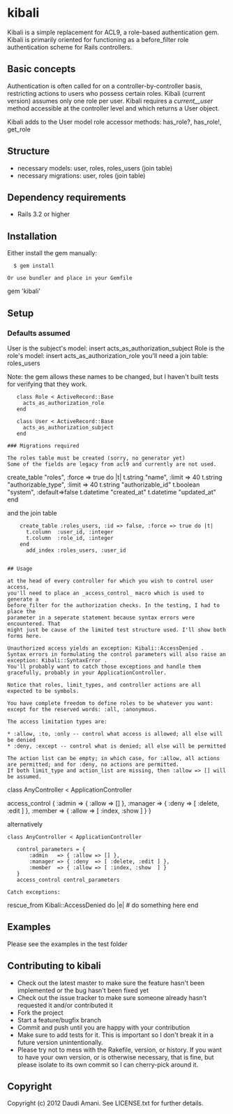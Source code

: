 # kibali

Kibali is a simple replacement for ACL9, a role-based authentication gem.
Kibali is primarily oriented for functioning as a before\_filter role authentication 
scheme for Rails controllers.

## Basic concepts
Authentication is often called for on a controller-by-controller basis, restricting
actions to users who possess certain roles. Kibali (current version) assumes only one role
per user. Kibali requires a _current__user_ method accessible at the controller level
and which returns a User object.

Kibali adds to the User model role accessor methods: has\_role?, has\_role!, get\_role

## Structure

* necessary models: user, roles, roles\_users (join table)
* necessary migrations: user, roles (join table)

## Dependency requirements

* Rails 3.2 or higher

## Installation

Either install the gem manually:

```
  $ gem install

Or use bundler and place in your Gemfile

```
  gem 'kibali'

## Setup

### Defaults assumed

User is the subject's model: insert acts_as_authorization_subject
Role is the role's model: insert acts_as_authorization_role
you'll need a join table: roles_users

Note: the gem allows these names to be changed, but I haven't built tests
for verifying that they work.

```
   class Role < ActiveRecord::Base
     acts_as_authorization_role
   end

   class User < ActiveRecord::Base
     acts_as_authorization_subject
   end

### Migrations required

The roles table must be created (sorry, no generator yet)
Some of the fields are legacy from acl9 and currently are not used.

```
  create_table "roles", :force => true do |t|
    t.string   "name",              :limit => 40
    t.string   "authorizable_type", :limit => 40
    t.string  "authorizable_id"
    t.boolean "system", :default=>false
    t.datetime "created_at"
    t.datetime "updated_at"
  end

and the join table

```
    create_table :roles_users, :id => false, :force => true do |t|
      t.column  :user_id, :integer
      t.column  :role_id, :integer
    end
      add_index :roles_users, :user_id
 

## Usage

at the head of every controller for which you wish to control user access,
you'll need to place an _access_control_ macro which is used to generate a 
before_filter for the authorization checks. In the testing, I had to place the
parameter in a seperate statement because syntax errors were encountered. That
might just be cause of the limited test structure used. I'll show both forms here.

Unauthorized access yields an exception: Kibali::AccessDenied .
Syntax errors in formulating the control parameters will also raise an exception: Kibali::SyntaxError .
You'll probably want to catch those exceptions and handle them gracefully, probably in your ApplicationController.

Notice that roles, limit_types, and controller actions are all expected to be symbols.

You have complete freedom to define roles to be whatever you want: except for the reserved words: :all, :anonymous.

The access limitation types are: 

* :allow, :to, :only -- control what access is allowed; all else will be denied
* :deny, :except -- control what is denied; all else will be permitted

The action list can be empty; in which case, for :allow, all actions are permitted; and for :deny, no actions are permitted.
If both limit_type and action_list are missing, then :allow => [] will be assumed.

```
class AnyController < ApplicationController

   access_control {
       :admin   => { :allow => [] },
       :manager => { :deny  => [ :delete, :edit ] },
       :member  => { :allow => [ :index, :show  ] }
   }
 
alternatively

```
class AnyController < ApplicationController

   control_parameters = {
       :admin   => { :allow => [] },
       :manager => { :deny  => [ :delete, :edit ] },
       :member  => { :allow => [ :index, :show  ] }
   }
   access_control control_parameters
 
Catch exceptions:

```
   rescue_from Kibali::AccessDenied do |e|
     # do something here
   end


## Examples

Please see the examples in the test folder
 
## Contributing to kibali
 
* Check out the latest master to make sure the feature hasn't been implemented or the bug hasn't been fixed yet
* Check out the issue tracker to make sure someone already hasn't requested it and/or contributed it
* Fork the project
* Start a feature/bugfix branch
* Commit and push until you are happy with your contribution
* Make sure to add tests for it. This is important so I don't break it in a future version unintentionally.
* Please try not to mess with the Rakefile, version, or history. If you want to have your own version, or is otherwise necessary, that is fine, but please isolate to its own commit so I can cherry-pick around it.

## Copyright

Copyright (c) 2012 Daudi Amani. See LICENSE.txt for further details.

